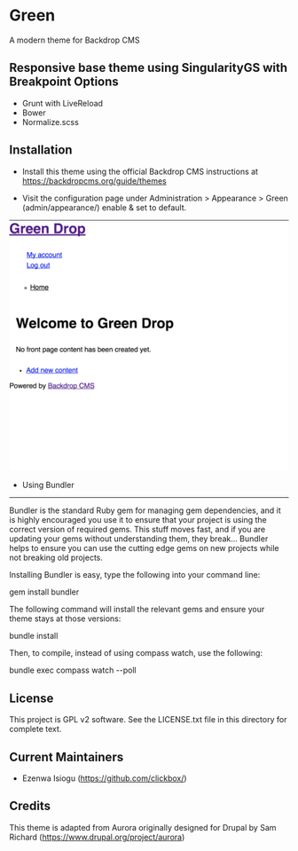 Green
======================

A modern theme for Backdrop CMS

Responsive base theme using SingularityGS with Breakpoint 
Options
------------ 
- Grunt with LiveReload
- Bower
- Normalize.scss

Installation
------------

- Install this theme using the official Backdrop CMS instructions at
  https://backdropcms.org/guide/themes

- Visit the configuration page under Administration > Appearance >
  Green (admin/appearance/) enable & set to default.

![ScreenShot](https://raw.githubusercontent.com/backdrop-contrib/green/images/img/green_screenshot.png)


- Using Bundler
------------

Bundler is the standard Ruby gem for managing gem dependencies, and it is highly encouraged you use it to ensure that your project is using the correct version of required gems. This stuff moves fast, and if you are updating your gems without understanding them, they break... Bundler helps to ensure you can use the cutting edge gems on new projects while not breaking old projects.

Installing Bundler is easy, type the following into your command line:

gem install bundler

The following command will install the relevant gems and ensure your theme stays at those versions: 

bundle install

Then, to compile, instead of using compass watch, use the following:

bundle exec compass watch --poll

License
-------

This project is GPL v2 software. See the LICENSE.txt file in this directory for
complete text.

Current Maintainers
-------------------

- Ezenwa Isiogu (https://github.com/clickbox/)

Credits
-------

This theme is adapted from Aurora originally designed for Drupal by Sam Richard
(https://www.drupal.org/project/aurora)
